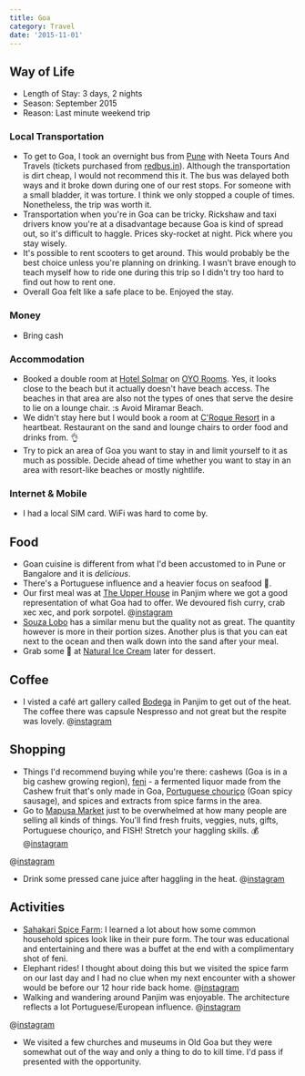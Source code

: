 ```yaml
---
title: Goa
category: Travel
date: '2015-11-01'
---
```


## Way of Life

- Length of Stay: 3 days, 2 nights
- Season: September 2015
- Reason: Last minute weekend trip

### Local Transportation

- To get to Goa, I took an overnight bus from [Pune](/travel/in/pune/) with Neeta Tours And Travels (tickets purchased from [redbus.in](http://redbus.in)). Although the transportation is dirt cheap, I would not recommend this it.
  The bus was delayed both ways and it broke down during one of our rest stops. For someone with a small bladder, it was torture. I think we only stopped a couple of times. Nonetheless, the trip was worth it.
- Transportation when you're in Goa can be tricky. Rickshaw and taxi drivers know you're at a disadvantage because Goa is kind of spread out, so it's difficult to haggle. Prices sky-rocket at night. Pick where you stay wisely.
- It's possible to rent scooters to get around. This would probably be the best choice unless you're planning on drinking.
  I wasn't brave enough to teach myself how to ride one during this trip so I didn't try too hard to find out how to rent one.
- Overall Goa felt like a safe place to be. Enjoyed the stay.

### Money

- Bring cash

### Accommodation

- Booked a double room at [Hotel Solmar](https://foursquare.com/v/hotel-solmar/4f3f3277e4b04da19ed6e127) on [OYO Rooms](https://www.oyorooms.com/partner-hotels/1681-hotel-solmar-goa). Yes, it looks close to the beach but it actually doesn't have beach access.
  The beaches in that area are also not the types of ones that serve the desire to lie on a lounge chair. :s
  Avoid Miramar Beach.
- We didn't stay here but I would book a room at [C'Roque Resort](https://foursquare.com/v/croque-resort/4ef58e78490124bf97e8c8c9) in a heartbeat. Restaurant on the sand and lounge chairs to order food and drinks from. :ok_hand:
- Try to pick an area of Goa you want to stay in and limit yourself to it as much as possible. Decide ahead of time whether you want to stay in an area with resort-like beaches or mostly nightlife.

### Internet & Mobile

- I had a local SIM card. WiFi was hard to come by.

## Food

- Goan cuisine is different from what I'd been accustomed to in Pune or Bangalore and it is _delicious_.
- There's a Portuguese influence and a heavier focus on seafood :raised_hands:.
- Our first meal was at [The Upper House](https://foursquare.com/v/the-upper-house/4c2622a75c5ca593bb8645fe) in Panjim where we got a good representation of what Goa had to offer. We devoured fish curry, crab xec xec, and pork sorpotel.
  @[instagram](8I-NH5pZOT)
- [Souza Lobo](https://foursquare.com/v/souza-lobo/4bb9b20453649c74cb2a48fb) has a similar menu but the quality not as great. The quantity however is more in their portion sizes. Another plus is that you can eat next to the ocean and then walk down into the sand after your meal.
- Grab some :ice_cream: at [Natural Ice Cream](https://foursquare.com/v/natural-ice-cream/4c0a58d4a1b32d7fde1a99f0) later for dessert.

## Coffee

- I visted a café art gallery called [Bodega](https://foursquare.com/v/bodega/505c1b46e4b02c16f25c4eda) in Panjim to get out of the heat. The coffee there was capsule Nespresso and not great but the respite was lovely.
  @[instagram](8JLoggJZBr)

## Shopping

- Things I'd recommend buying while you're there: cashews (Goa is in a big cashew growing region), [feni](<https://en.wikipedia.org/wiki/Feni_(liquor)>) - a fermented liquor made from the Cashew fruit that's only made in Goa, [Portuguese chouriço](https://goawaves.com/goan-chourico-sausages/) (Goan spicy sausage), and spices and extracts from spice farms in the area.
- Go to [Mapusa Market](https://foursquare.com/v/mapusa-market/4b8bc065f964a52097a932e3) just to be overwhelmed at how many people are selling all kinds of things. You'll find fresh fruits, veggies, nuts, gifts, Portuguese chouriço, and FISH! Stretch your haggling skills. :moneybag:
  @[instagram](8Iv4XMpZLL)

@[instagram](8IvbnbpZKF)

- Drink some pressed cane juice after haggling in the heat.
  @[instagram](8Ifl4fpZHt)

## Activities

- [Sahakari Spice Farm](http://4sq.com/2btyxjQ): I learned a lot about how some common household spices look like in their pure form. The tour was educational and entertaining and there was a buffet at the end with a complimentary shot of feni.
- Elephant rides! I thought about doing this but we visited the spice farm on our last day and I had no clue when my next encounter with a shower would be before our 12 hour ride back home.
  @[instagram](8KUZyGJZJK)
- Walking and wandering around Panjim was enjoyable. The architecture reflects a lot Portuguese/European influence.
  @[instagram](8I_NL4JZAy)

@[instagram](8IbL2tJZP_)

- We visited a few churches and museums in Old Goa but they were somewhat out of the way and only a thing to do to kill time. I'd pass if presented with the opportunity.
